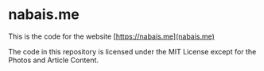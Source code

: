 # nabais.me
This is the code for the website [https://nabais.me](nabais.me)

The code in this repository is licensed under the MIT License except for the Photos and Article Content.
